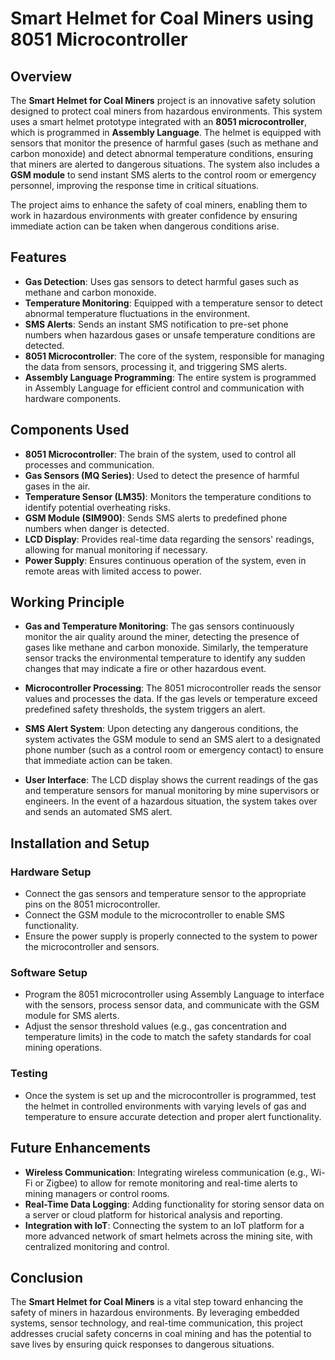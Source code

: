 # Smart Helmet for Coal Miners using 8051 Microcontroller

## Overview
The **Smart Helmet for Coal Miners** project is an innovative safety solution designed to protect coal miners from hazardous environments. This system uses a smart helmet prototype integrated with an **8051 microcontroller**, which is programmed in **Assembly Language**. The helmet is equipped with sensors that monitor the presence of harmful gases (such as methane and carbon monoxide) and detect abnormal temperature conditions, ensuring that miners are alerted to dangerous situations. The system also includes a **GSM module** to send instant SMS alerts to the control room or emergency personnel, improving the response time in critical situations.

The project aims to enhance the safety of coal miners, enabling them to work in hazardous environments with greater confidence by ensuring immediate action can be taken when dangerous conditions arise.

## Features
- **Gas Detection**: Uses gas sensors to detect harmful gases such as methane and carbon monoxide.
- **Temperature Monitoring**: Equipped with a temperature sensor to detect abnormal temperature fluctuations in the environment.
- **SMS Alerts**: Sends an instant SMS notification to pre-set phone numbers when hazardous gases or unsafe temperature conditions are detected.
- **8051 Microcontroller**: The core of the system, responsible for managing the data from sensors, processing it, and triggering SMS alerts.
- **Assembly Language Programming**: The entire system is programmed in Assembly Language for efficient control and communication with hardware components.

## Components Used
- **8051 Microcontroller**: The brain of the system, used to control all processes and communication.
- **Gas Sensors (MQ Series)**: Used to detect the presence of harmful gases in the air.
- **Temperature Sensor (LM35)**: Monitors the temperature conditions to identify potential overheating risks.
- **GSM Module (SIM900)**: Sends SMS alerts to predefined phone numbers when danger is detected.
- **LCD Display**: Provides real-time data regarding the sensors' readings, allowing for manual monitoring if necessary.
- **Power Supply**: Ensures continuous operation of the system, even in remote areas with limited access to power.

## Working Principle
- **Gas and Temperature Monitoring**: The gas sensors continuously monitor the air quality around the miner, detecting the presence of gases like methane and carbon monoxide. Similarly, the temperature sensor tracks the environmental temperature to identify any sudden changes that may indicate a fire or other hazardous event.
  
- **Microcontroller Processing**: The 8051 microcontroller reads the sensor values and processes the data. If the gas levels or temperature exceed predefined safety thresholds, the system triggers an alert.
  
- **SMS Alert System**: Upon detecting any dangerous conditions, the system activates the GSM module to send an SMS alert to a designated phone number (such as a control room or emergency contact) to ensure that immediate action can be taken.

- **User Interface**: The LCD display shows the current readings of the gas and temperature sensors for manual monitoring by mine supervisors or engineers. In the event of a hazardous situation, the system takes over and sends an automated SMS alert.

## Installation and Setup

### Hardware Setup
- Connect the gas sensors and temperature sensor to the appropriate pins on the 8051 microcontroller.
- Connect the GSM module to the microcontroller to enable SMS functionality.
- Ensure the power supply is properly connected to the system to power the microcontroller and sensors.

### Software Setup
- Program the 8051 microcontroller using Assembly Language to interface with the sensors, process sensor data, and communicate with the GSM module for SMS alerts.
- Adjust the sensor threshold values (e.g., gas concentration and temperature limits) in the code to match the safety standards for coal mining operations.

### Testing
- Once the system is set up and the microcontroller is programmed, test the helmet in controlled environments with varying levels of gas and temperature to ensure accurate detection and proper alert functionality.

## Future Enhancements
- **Wireless Communication**: Integrating wireless communication (e.g., Wi-Fi or Zigbee) to allow for remote monitoring and real-time alerts to mining managers or control rooms.
- **Real-Time Data Logging**: Adding functionality for storing sensor data on a server or cloud platform for historical analysis and reporting.
- **Integration with IoT**: Connecting the system to an IoT platform for a more advanced network of smart helmets across the mining site, with centralized monitoring and control.

## Conclusion
The **Smart Helmet for Coal Miners** is a vital step toward enhancing the safety of miners in hazardous environments. By leveraging embedded systems, sensor technology, and real-time communication, this project addresses crucial safety concerns in coal mining and has the potential to save lives by ensuring quick responses to dangerous situations.
